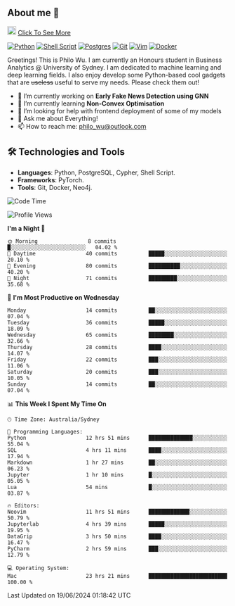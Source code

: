 ## About me 🤗

<a href="#"><img src="https://media.giphy.com/media/hvRJCLFzcasrR4ia7z/giphy.gif" width="20px" height="20px"></a> [Click To See More](https://codeboyphilo.github.io)

[![Python](https://img.shields.io/badge/python-3670A0?style=for-the-badge&logo=python&logoColor=ffdd54)](#)
[![Shell Script](https://img.shields.io/badge/shell_script-%23121011.svg?style=for-the-badge&logo=gnu-bash&logoColor=white)](#)
[![Postgres](https://img.shields.io/badge/postgres-%23316192.svg?style=for-the-badge&logo=postgresql&logoColor=white)](#)
[![Git](https://img.shields.io/badge/git-%23F05033.svg?style=for-the-badge&logo=git&logoColor=white)](#)
[![Vim](https://img.shields.io/badge/VIM-%2311AB00.svg?style=for-the-badge&logo=vim&logoColor=white)](#)
[![Docker](https://img.shields.io/badge/docker-%230db7ed.svg?style=for-the-badge&logo=docker&logoColor=white)](#)

Greetings! This is Philo Wu. I am currently an Honours student in Business Analytics \@ University of Sydney. I am dedicated to machine learning and deep learning fields. I also enjoy develop some Python-based cool gadgets that are ~~useless~~ useful to serve my needs. Please check them out!

- 🔭 I’m currently working on **Early Fake News Detection using GNN**
- 🌱 I’m currently learning **Non-Convex Optimisation**
- 🤔 I’m looking for help with frontend deployment of some of my models
- 💬 Ask me about Everything!
- 📫 How to reach me: philo_wu@outlook.com

## 🛠 Technologies and Tools
- **Languages**: Python, PostgreSQL, Cypher, Shell Script.
- **Frameworks**: PyTorch.
- **Tools**: Git, Docker, Neo4j.

<!--START_SECTION:waka-->
![Code Time](http://img.shields.io/badge/Code%20Time-248%20hrs%2038%20mins-blue)

![Profile Views](http://img.shields.io/badge/Profile%20Views-20-blue)

**I'm a Night 🦉** 

```text
🌞 Morning                8 commits           █░░░░░░░░░░░░░░░░░░░░░░░░   04.02 % 
🌆 Daytime                40 commits          █████░░░░░░░░░░░░░░░░░░░░   20.10 % 
🌃 Evening                80 commits          ██████████░░░░░░░░░░░░░░░   40.20 % 
🌙 Night                  71 commits          █████████░░░░░░░░░░░░░░░░   35.68 % 
```
📅 **I'm Most Productive on Wednesday** 

```text
Monday                   14 commits          ██░░░░░░░░░░░░░░░░░░░░░░░   07.04 % 
Tuesday                  36 commits          █████░░░░░░░░░░░░░░░░░░░░   18.09 % 
Wednesday                65 commits          ████████░░░░░░░░░░░░░░░░░   32.66 % 
Thursday                 28 commits          ████░░░░░░░░░░░░░░░░░░░░░   14.07 % 
Friday                   22 commits          ███░░░░░░░░░░░░░░░░░░░░░░   11.06 % 
Saturday                 20 commits          ███░░░░░░░░░░░░░░░░░░░░░░   10.05 % 
Sunday                   14 commits          ██░░░░░░░░░░░░░░░░░░░░░░░   07.04 % 
```


📊 **This Week I Spent My Time On** 

```text
🕑︎ Time Zone: Australia/Sydney

💬 Programming Languages: 
Python                   12 hrs 51 mins      ██████████████░░░░░░░░░░░   55.04 % 
SQL                      4 hrs 11 mins       ████░░░░░░░░░░░░░░░░░░░░░   17.94 % 
Markdown                 1 hr 27 mins        ██░░░░░░░░░░░░░░░░░░░░░░░   06.23 % 
Jupyter                  1 hr 10 mins        █░░░░░░░░░░░░░░░░░░░░░░░░   05.05 % 
Lua                      54 mins             █░░░░░░░░░░░░░░░░░░░░░░░░   03.87 % 

🔥 Editors: 
Neovim                   11 hrs 51 mins      █████████████░░░░░░░░░░░░   50.79 % 
Jupyterlab               4 hrs 39 mins       █████░░░░░░░░░░░░░░░░░░░░   19.95 % 
DataGrip                 3 hrs 50 mins       ████░░░░░░░░░░░░░░░░░░░░░   16.47 % 
PyCharm                  2 hrs 59 mins       ███░░░░░░░░░░░░░░░░░░░░░░   12.79 % 

💻 Operating System: 
Mac                      23 hrs 21 mins      █████████████████████████   100.00 % 
```


 Last Updated on 19/06/2024 01:18:42 UTC
<!--END_SECTION:waka-->
